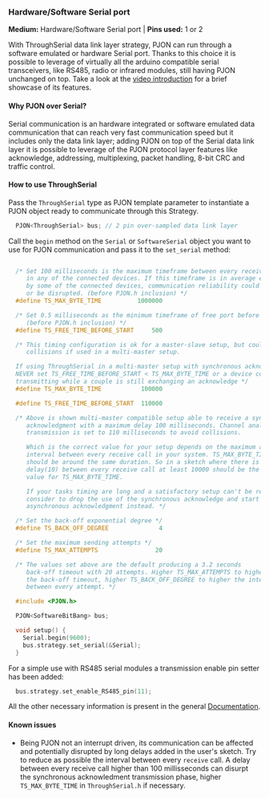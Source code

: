 ### Hardware/Software Serial port

**Medium:** Hardware/Software Serial port |
**Pins used:** 1 or 2

With ThroughSerial data link layer strategy, PJON can run through a software emulated or hardware Serial port. Thanks to this choice it is possible to leverage of virtually all the arduino compatible serial transceivers, like RS485, radio or infrared modules, still having PJON unchanged on top. Take a look at the [video introduction](https://www.youtube.com/watch?v=H4jUsgvM-lw) for a brief showcase of its features. 


#### Why PJON over Serial?
Serial communication is an hardware integrated or software emulated data communication that can reach very fast communication speed but it includes only the data link layer; adding PJON on top of the Serial data link layer it is possible to leverage of the PJON protocol layer features like acknowledge, addressing, multiplexing, packet handling, 8-bit CRC and traffic control.

#### How to use ThroughSerial
Pass the `ThroughSerial` type as PJON template parameter to instantiate a PJON object ready to communicate through this Strategy.
```cpp  
  PJON<ThroughSerial> bus; // 2 pin over-sampled data link layer
```
Call the `begin` method on the `Serial` or `SoftwareSerial`  object you want to use for PJON communication and pass it to the `set_serial` method:
```cpp  

  /* Set 100 milliseconds is the maximum timeframe between every receive call
     in any of the connected devices. If this timeframe is in average exceeded
     by some of the connected devices, communication reliability could drop
     or be disrupted. (before PJON.h inclusion) */
  #define TS_MAX_BYTE_TIME          1000000

  /* Set 0.5 milliseconds as the minimum timeframe of free port before transmitting
     (before PJON.h inclusion) */
  #define TS_FREE_TIME_BEFORE_START     500

  /* This timing configuration is ok for a master-slave setup, but could lead to
     collisions if used in a multi-master setup.

  If using ThroughSerial in a multi-master setup with synchronous acknowledgment
  NEVER set TS_FREE_TIME_BEFORE_START < TS_MAX_BYTE_TIME or a device could start
  transmitting while a couple is still exchanging an acknowledge */
  #define TS_MAX_BYTE_TIME           100000

  #define TS_FREE_TIME_BEFORE_START  110000

  /* Above is shown multi-master compatible setup able to receive a synchronous
     acknowledgment with a maximum delay 100 milliseconds. Channel analysis before
     transmission is set to 110 milliseconds to avoid collisions.

     Which is the correct value for your setup depends on the maximum average time
     interval between every receive call in your system. TS_MAX_BYTE_TIME
     should be around the same duration. So in a sketch where there is only a
     delay(10) between every receive call at least 10000 should be the correct
     value for TS_MAX_BYTE_TIME.

     If your tasks timing are long and a satisfactory setup can't be reached
     consider to drop the use of the synchronous acknowledge and start using the
     asynchronous acknowledgment instead. */

  /* Set the back-off exponential degree */
  #define TS_BACK_OFF_DEGREE              4

  /* Set the maximum sending attempts */
  #define TS_MAX_ATTEMPTS                20

  /* The values set above are the default producing a 3.2 seconds
     back-off timeout with 20 attempts. Higher TS_MAX_ATTEMPTS to higher
     the back-off timeout, higher TS_BACK_OFF_DEGREE to higher the interval
     between every attempt. */

  #include <PJON.h>

  PJON<SoftwareBitBang> bus;

  void setup() {
    Serial.begin(9600);
    bus.strategy.set_serial(&Serial);
  }
```
For a simple use with RS485 serial modules a transmission enable pin setter has been added:
```cpp  
  bus.strategy.set_enable_RS485_pin(11);
```

All the other necessary information is present in the general [Documentation](https://github.com/gioblu/PJON/wiki/Documentation).

#### Known issues
- Being PJON not an interrupt driven, its communication can be affected and potentially disrupted by long delays added in the user's sketch. Try to reduce as possible the interval between every `receive` call. A delay between every receive call higher than 100 millisseconds can disurpt the synchronous acknowledment transmission phase, higher `TS_MAX_BYTE_TIME` in `ThroughSerial.h` if necessary.
